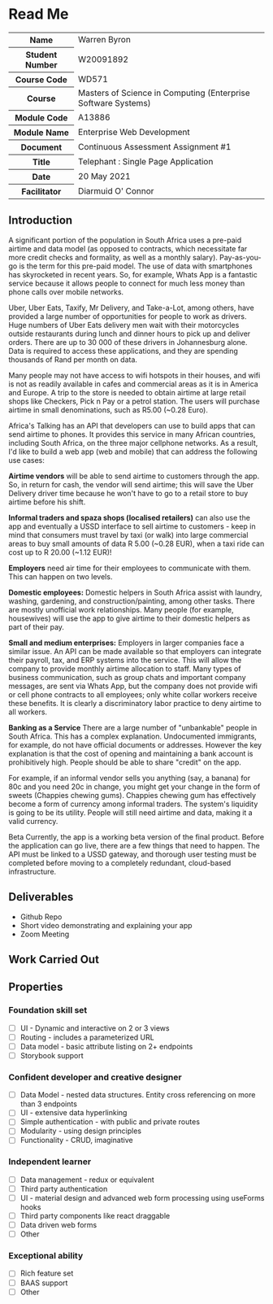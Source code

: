# Read Me

<table>
   <tbody>
      <tr>
         <th>
            Name
         </th>
         <td>
            Warren Byron
         </td>
      </tr>
      <tr>
         <th>
            Student Number
         </th>
         <td>
            W20091892
         </td>
      </tr>
      <tr>
         <th>
            Course Code
         </th>
         <td>
            WD571
         </td>
      </tr>
      <tr>
         <th>
            Course
         </th>
         <td>
            Masters of Science in Computing (Enterprise Software Systems)
         </td>
      </tr>
      <tr>
         <th>
            Module Code
         </th>
         <td>
            A13886
         </td>
      </tr>
      <tr>
         <th>
            Module Name
         </th>
         <td>
            Enterprise Web Development
         </td>
      </tr>
      <tr>
         <th>
            Document
         </th>
         <td>
            Continuous Assessment Assignment #1
         </td>
      </tr>
      <tr>
         <th>
            Title
         </th>
         <td>
            Telephant : Single Page Application
         </td>
      </tr>
      <tr>
         <th>
            Date
         </th>
         <td>
            20 May 2021
         </td>
      </tr>
      <tr>
         <th>
            Facilitator
         </th>
         <td>
            Diarmuid O' Connor 
         </td>
      </tr>
   </tbody>
</table>

## Introduction
A significant portion of the population in South Africa uses a pre-paid airtime and data model (as opposed to contracts, which necessitate far more credit checks and formality, as well as a monthly salary). Pay-as-you-go is the term for this pre-paid model. The use of data with smartphones has skyrocketed in recent years.  So, for example, Whats App is a fantastic service because it allows people to connect for much less money than phone calls over mobile networks. 

Uber, Uber Eats, Taxify, Mr Delivery, and Take-a-Lot, among others, have provided a large number of opportunities for people to work as drivers.  Huge numbers of Uber Eats delivery men wait with their motorcycles outside restaurants during lunch and dinner hours to pick up and deliver orders. There are up to 30 000 of these drivers in Johannesburg alone. Data is required to access these applications, and they are spending thousands of Rand per month on data.

Many people may not have access to wifi hotspots in their houses, and wifi is not as readily available in cafes and commercial areas as it is in America and Europe. A trip to the store is needed to obtain airtime at large retail shops like Checkers, Pick n Pay or a petrol station. The users will purchase airtime in small denominations, such as R5.00 (~0.28 Euro).

Africa's Talking has an API that developers can use to build apps that can send airtime to phones. It provides this service in many African countries, including South Africa, on the three major cellphone networks. As a result, I'd like to build a web app (web and mobile) that can address the following use cases:

**Airtime vendors** will be able to send airtime to customers through the app. So, in return for cash, the vendor will send airtime; this will save the Uber Delivery driver time because he won't have to go to a retail store to buy airtime before his shift. 

**Informal traders and spaza shops (localised retailers)** can also use the app and eventually a USSD interface to sell airtime to customers  - keep in mind that consumers must travel by taxi (or walk) into large commercial areas to buy small amounts of data R 5.00 (~0.28 EUR), when a taxi ride can cost up to R 20.00 (~1.12 EUR)!

**Employers** need air time for their employees to communicate with them. This can happen on two levels. 

**Domestic employees:** Domestic helpers in South Africa assist with laundry, washing, gardening, and construction/painting, among other tasks. There are mostly unofficial work relationships. Many people (for example, housewives) will use the app to give airtime to their domestic helpers as part of their pay.

**Small and medium enterprises:** Employers in larger companies face a similar issue. An API can be made available so that employers can integrate their payroll, tax, and ERP systems into the service. This will allow the company to provide monthly airtime allocation to staff. Many types of business communication, such as group chats and important company messages, are sent via Whats App, but the company does not provide wifi or cell phone contracts to all employees; only white collar workers receive these benefits. It is clearly a discriminatory labor practice to deny airtime to all workers.

**Banking as a Service**
There are a large number of "unbankable" people in South Africa. This has a complex explanation. Undocumented immigrants, for example, do not have official documents or addresses. However the key explanation is that the cost of opening and maintaining a bank account is prohibitively high. People should be able to share "credit" on the app.

For example, if an informal vendor sells you anything (say, a banana) for 80c and you need 20c in change, you might get your change in the form of sweets (Chappies chewing gums). Chappies chewing gum has effectively become a form of currency among informal traders.  The system's liquidity is going to be its utility. People will still need airtime and data, making it a valid currency.

Beta
Currently, the app is a working beta version of the final product. Before the application can go live, there are a few things that need to happen. The API must be linked to a USSD gateway, and thorough user testing must be completed before moving to a completely redundant, cloud-based infrastructure.



## Deliverables

* Github Repo
* Short video demonstrating and explaining your app
* Zoom Meeting

## Work Carried Out

## Properties

### Foundation skill set
- [ ] UI - Dynamic and interactive on 2 or 3 views
- [ ] Routing - includes a parameterized URL
- [ ] Data model - basic attribute listing on 2+ endpoints
- [ ] Storybook support

### Confident developer and creative designer
- [ ] Data Model - nested data structures. Entity cross referencing on more than 3 endpoints
- [ ] UI - extensive data hyperlinking
- [ ] Simple authentication - with public and private routes
- [ ] Modularity - using design principles
- [ ] Functionality - CRUD, imaginative

### Independent learner
- [ ] Data management - redux or equivalent
- [ ] Third party authentication
- [ ] UI - material design and advanced web form processing using useForms hooks
- [ ] Third party components like react draggable
- [ ] Data driven web forms
- [ ] Other

### Exceptional ability
- [ ] Rich feature set
- [ ] BAAS support
- [ ] Other
